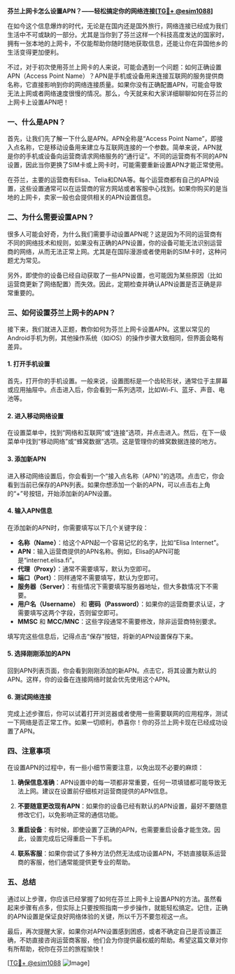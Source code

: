 **芬兰上网卡怎么设置APN？——轻松搞定你的网络连接[[TG💪+ @esim1088](https://t.me/s/esim1088)]**

在如今这个信息爆炸的时代，无论是在国内还是国外旅行，网络连接已经成为我们生活中不可或缺的一部分。尤其是当你到了芬兰这样一个科技高度发达的国家时，拥有一张本地的上网卡，不仅能帮助你随时随地获取信息，还能让你在异国他乡的生活变得更加便利。

不过，对于初次使用芬兰上网卡的人来说，可能会遇到一个问题：如何正确设置APN（Access Point Name）？APN是手机或设备用来连接互联网的服务提供商名称，它直接影响到你的网络连接质量。如果你没有正确配置APN，可能会导致无法上网或者网络速度很慢的情况。那么，今天就来和大家详细聊聊如何在芬兰的上网卡上设置APN吧！

### 一、什么是APN？

首先，让我们先了解一下什么是APN。APN全称是“Access Point Name”，即接入点名称，它是移动设备用来建立与互联网连接的一个参数。简单来说，APN就是你的手机或设备向运营商请求网络服务的“通行证”。不同的运营商有不同的APN设置，因此当你更换了SIM卡或上网卡时，可能需要重新设置APN才能正常使用。

在芬兰，主要的运营商有Elisa、Telia和DNA等。每个运营商都有自己的APN设置，这些设置通常可以在运营商的官方网站或者客服中心找到。如果你购买的是当地的上网卡，卖家一般也会提供相关的APN设置信息。

### 二、为什么需要设置APN？

很多人可能会好奇，为什么我们需要手动设置APN呢？这是因为不同的运营商有不同的网络技术和规则，如果没有正确的APN设置，你的设备可能无法识别运营商的网络，从而无法正常上网。尤其是在国际漫游或者使用新的SIM卡时，这种问题尤为常见。

另外，即使你的设备已经自动获取了一些APN设置，也可能因为某些原因（比如运营商更新了网络配置）而失效。因此，定期检查并确认APN设置是否正确是非常重要的。

### 三、如何设置芬兰上网卡的APN？

接下来，我们就进入正题，教你如何为芬兰上网卡设置APN。这里以常见的Android手机为例，其他操作系统（如iOS）的操作步骤大致相同，但界面会略有差异。

#### 1. 打开手机设置

首先，打开你的手机设置。一般来说，设置图标是一个齿轮形状，通常位于主屏幕或应用抽屉中。点击进入后，你会看到一系列选项，比如Wi-Fi、蓝牙、声音、电池等。

#### 2. 进入移动网络设置

在设置菜单中，找到“网络和互联网”或“连接”选项，并点击进入。然后，在下一级菜单中找到“移动网络”或“蜂窝数据”选项。这是管理你的蜂窝数据连接的地方。

#### 3. 添加新APN

进入移动网络设置后，你会看到一个“接入点名称（APN）”的选项。点击它，你会看到当前已保存的APN列表。如果你想添加一个新的APN，可以点击右上角的“+”号按钮，开始添加新的APN设置。

#### 4. 输入APN信息

在添加新的APN时，你需要填写以下几个关键字段：

- **名称（Name）**：给这个APN起一个容易记忆的名字，比如“Elisa Internet”。
- **APN**：输入运营商提供的APN名称。例如，Elisa的APN可能是“internet.elisa.fi”。
- **代理（Proxy）**：通常不需要填写，默认为空即可。
- **端口（Port）**：同样通常不需要填写，默认为空即可。
- **服务器（Server）**：有些情况下需要填写服务器地址，但大多数情况下不需要。
- **用户名（Username）** 和 **密码（Password）**：如果你的运营商要求认证，才需要填写这两个字段，否则留空即可。
- **MMSC** 和 **MCC/MNC**：这些字段通常不需要修改，除非运营商特别要求。

填写完这些信息后，记得点击“保存”按钮，将新的APN设置保存下来。

#### 5. 选择刚刚添加的APN

回到APN列表页面，你会看到刚刚添加的新APN。点击它，将其设置为默认的APN。这样，你的设备在连接网络时就会优先使用这个APN。

#### 6. 测试网络连接

完成上述步骤后，你可以试着打开浏览器或者使用一些需要联网的应用程序，测试一下网络是否正常工作。如果一切顺利，恭喜你！你的芬兰上网卡现在已经成功设置了APN。

### 四、注意事项

在设置APN的过程中，有一些小细节需要注意，以免出现不必要的麻烦：

1. **确保信息准确**：APN设置中的每一项都非常重要，任何一项填错都可能导致无法上网。建议在设置前仔细核对运营商提供的APN信息。
   
2. **不要随意更改现有APN**：如果你的设备已经有默认的APN设置，最好不要随意修改它们，以免影响正常的通信功能。

3. **重启设备**：有时候，即使设置了正确的APN，也需要重启设备才能生效。因此，设置完成后记得重启一下手机。

4. **联系客服**：如果你尝试了多种方法仍然无法成功设置APN，不妨直接联系运营商的客服，他们通常能提供更专业的帮助。

### 五、总结

通过以上步骤，你应该已经掌握了如何在芬兰上网卡上设置APN的方法。虽然看起来步骤有点多，但实际上只要按照指南一步步操作，就能轻松搞定。记住，正确的APN设置是保证良好网络体验的关键，所以千万不要忽视这一点。

最后，再次提醒大家，如果你对APN设置感到困惑，或者不确定自己是否设置正确，不妨直接咨询运营商客服，他们会为你提供最权威的帮助。希望这篇文章对你有所帮助，祝你在芬兰的旅程愉快！

[[TG💪+ @esim1088](https://t.me/s/esim1088) ![Image](https://i.postimg.cc/4NQfJmqS/Snipaste-2025-05-13-00-14-12.png)]